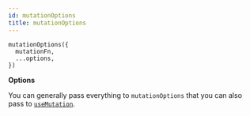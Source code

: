 ```yaml
---
id: mutationOptions
title: mutationOptions
---
```


```tsx
mutationOptions({
  mutationFn,
  ...options,
})
```

**Options**

You can generally pass everything to `mutationOptions` that you can also pass to [`useMutation`](../useMutation.md).